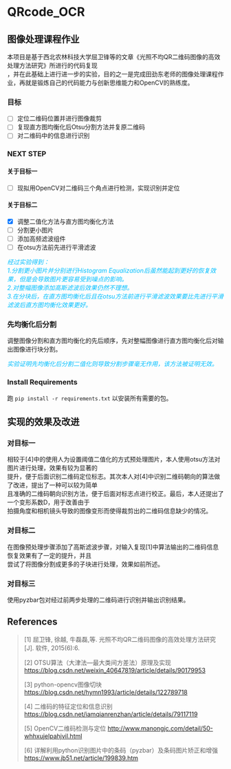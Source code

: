 # QRcode_OCR
## 图像处理课程作业
本项目是基于西北农林科技大学屈卫锋等的文章《光照不均QR二维码图像的高效处理方法研究》所进行的代码复现
<br>，并在此基础上进行进一步的实验，目的之一是完成田劲东老师的图像处理课程作业，再就是锻炼自己的代码能力与创新思维能力和OpenCV的熟练度。
### 目标

- [ ] 定位二维码位置并进行图像裁剪
- [ ] 复现直方图均衡化后Otsu分割方法并复原二维码
- [ ] 对二维码中的信息进行识别

### NEXT STEP
#### 关于目标一
- [ ] 现拟用OpenCV对二维码三个角点进行检测，实现识别并定位
#### 关于目标二
- [x] 调整二值化方法与直方图均衡化方法
- [ ] 分割更小图片
- [ ] 添加高频滤波组件
- [ ] 在otsu方法前先进行平滑滤波

<font color=DeepSkyBlue>*经过实验得到：
<br>1.分割更小图片并分别进行Histogram Equalization后虽然能起到更好的恢复效果，但是会导致图片更容易受到噪点的影响。
<br>2.对整幅图像添加高斯滤波后效果仍然不理想。
<br>3.在分块后，在直方图均衡化后且在otsu方法前进行平滑滤波效果要比先进行平滑滤波后直方图均衡化效果更好。*
</font>

### 先均衡化后分割
调整图像分割和直方图均衡化的先后顺序，先对整幅图像进行直方图均衡化后对输出图像进行块分割。

<font color=DeepSkyBlue>*实验证明先均衡化后分割二值化则导致分割步骤毫无作用，该方法被证明无效。*</font>

### Install Requirements
跑 `pip install -r requirements.txt` 以安装所有需要的包。

## 实现的效果及改进
### 对目标一
相较于[4]中的使用人为设置阈值二值化的方式预处理图片，本人使用otsu方法对图片进行处理，效果有较为显著的
<br>提升，便于后面识别二维码定位标志。其次本人对[4]中识别二维码朝向的算法做了改进，提出了一种可以较为简单
<br>且准确的二维码朝向识别方法，便于后面对标志点进行校正。最后，本人还提出了一个变形系数D，用于改善由于
<br>拍摄角度和相机镜头导致的图像变形而使得裁剪出的二维码信息缺少的情况。
### 对目标二
在图像预处理步骤添加了高斯滤波步骤，对输入复现[1]中算法输出的二维码信息恢复效果有了一定的提升，并且
<br>尝试了将图像分割成更多的子块进行处理，效果如前所述。
### 对目标三
使用pyzbar包对经过前两步处理的二维码进行识别并输出识别结果。

## References
> [1] 屈卫锋, 徐越, 牛磊磊,等. 光照不均QR二维码图像的高效处理方法研究[J]. 软件, 2015(6):6.
> 
> [2] OTSU算法（大津法—最大类间方差法）原理及实现 https://blog.csdn.net/weixin_40647819/article/details/90179953
>
> [3] python-opencv图像切块 https://blog.csdn.net/hymn1993/article/details/122789718
> 
> [4] 二维码的特征定位和信息识别 https://blog.csdn.net/iamqianrenzhan/article/details/79117119
> 
> [5] OpenCV二维码检测与定位 http://www.manongjc.com/detail/50-whhxujelpahjvil.html
> 
> [6] 详解利用python识别图片中的条码（pyzbar）及条码图片矫正和增强 https://www.jb51.net/article/199839.htm